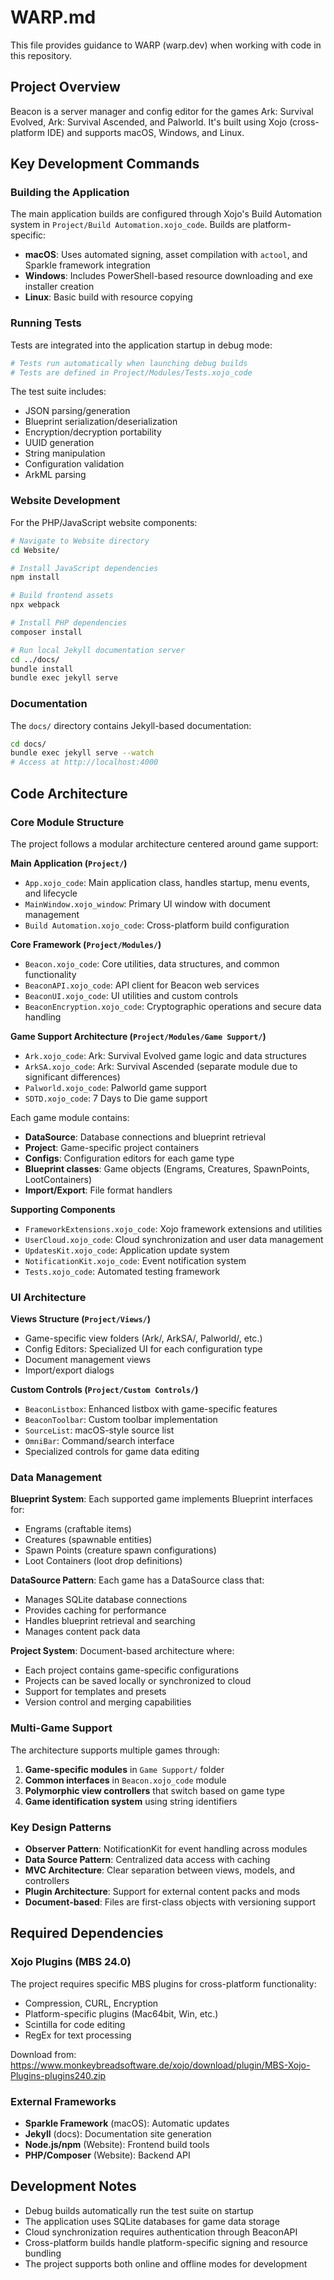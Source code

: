 # WARP.md

This file provides guidance to WARP (warp.dev) when working with code in this repository.

## Project Overview

Beacon is a server manager and config editor for the games Ark: Survival Evolved, Ark: Survival Ascended, and Palworld. It's built using Xojo (cross-platform IDE) and supports macOS, Windows, and Linux.

## Key Development Commands

### Building the Application

The main application builds are configured through Xojo's Build Automation system in `Project/Build Automation.xojo_code`. Builds are platform-specific:

- **macOS**: Uses automated signing, asset compilation with `actool`, and Sparkle framework integration
- **Windows**: Includes PowerShell-based resource downloading and exe installer creation  
- **Linux**: Basic build with resource copying

### Running Tests

Tests are integrated into the application startup in debug mode:
```bash
# Tests run automatically when launching debug builds
# Tests are defined in Project/Modules/Tests.xojo_code
```

The test suite includes:
- JSON parsing/generation
- Blueprint serialization/deserialization
- Encryption/decryption portability
- UUID generation
- String manipulation
- Configuration validation
- ArkML parsing

### Website Development

For the PHP/JavaScript website components:
```bash
# Navigate to Website directory
cd Website/

# Install JavaScript dependencies
npm install

# Build frontend assets
npx webpack

# Install PHP dependencies  
composer install

# Run local Jekyll documentation server
cd ../docs/
bundle install
bundle exec jekyll serve
```

### Documentation

The `docs/` directory contains Jekyll-based documentation:
```bash
cd docs/
bundle exec jekyll serve --watch
# Access at http://localhost:4000
```

## Code Architecture

### Core Module Structure

The project follows a modular architecture centered around game support:

**Main Application (`Project/`)**
- `App.xojo_code`: Main application class, handles startup, menu events, and lifecycle
- `MainWindow.xojo_window`: Primary UI window with document management
- `Build Automation.xojo_code`: Cross-platform build configuration

**Core Framework (`Project/Modules/`)**
- `Beacon.xojo_code`: Core utilities, data structures, and common functionality
- `BeaconAPI.xojo_code`: API client for Beacon web services
- `BeaconUI.xojo_code`: UI utilities and custom controls
- `BeaconEncryption.xojo_code`: Cryptographic operations and secure data handling

**Game Support Architecture (`Project/Modules/Game Support/`)**
- `Ark.xojo_code`: Ark: Survival Evolved game logic and data structures
- `ArkSA.xojo_code`: Ark: Survival Ascended (separate module due to significant differences)
- `Palworld.xojo_code`: Palworld game support
- `SDTD.xojo_code`: 7 Days to Die game support

Each game module contains:
- **DataSource**: Database connections and blueprint retrieval
- **Project**: Game-specific project containers
- **Configs**: Configuration editors for each game type
- **Blueprint classes**: Game objects (Engrams, Creatures, SpawnPoints, LootContainers)
- **Import/Export**: File format handlers

**Supporting Components**
- `FrameworkExtensions.xojo_code`: Xojo framework extensions and utilities
- `UserCloud.xojo_code`: Cloud synchronization and user data management
- `UpdatesKit.xojo_code`: Application update system
- `NotificationKit.xojo_code`: Event notification system
- `Tests.xojo_code`: Automated testing framework

### UI Architecture

**Views Structure (`Project/Views/`)**
- Game-specific view folders (Ark/, ArkSA/, Palworld/, etc.)
- Config Editors: Specialized UI for each configuration type
- Document management views
- Import/export dialogs

**Custom Controls (`Project/Custom Controls/`)**
- `BeaconListbox`: Enhanced listbox with game-specific features
- `BeaconToolbar`: Custom toolbar implementation
- `SourceList`: macOS-style source list
- `OmniBar`: Command/search interface
- Specialized controls for game data editing

### Data Management

**Blueprint System**: Each supported game implements Blueprint interfaces for:
- Engrams (craftable items)
- Creatures (spawnable entities) 
- Spawn Points (creature spawn configurations)
- Loot Containers (loot drop definitions)

**DataSource Pattern**: Each game has a DataSource class that:
- Manages SQLite database connections
- Provides caching for performance
- Handles blueprint retrieval and searching
- Manages content pack data

**Project System**: Document-based architecture where:
- Each project contains game-specific configurations
- Projects can be saved locally or synchronized to cloud
- Support for templates and presets
- Version control and merging capabilities

### Multi-Game Support

The architecture supports multiple games through:
1. **Game-specific modules** in `Game Support/` folder
2. **Common interfaces** in `Beacon.xojo_code` module
3. **Polymorphic view controllers** that switch based on game type
4. **Game identification system** using string identifiers

### Key Design Patterns

- **Observer Pattern**: NotificationKit for event handling across modules
- **Data Source Pattern**: Centralized data access with caching
- **MVC Architecture**: Clear separation between views, models, and controllers
- **Plugin Architecture**: Support for external content packs and mods
- **Document-based**: Files are first-class objects with versioning support

## Required Dependencies

### Xojo Plugins (MBS 24.0)
The project requires specific MBS plugins for cross-platform functionality:
- Compression, CURL, Encryption
- Platform-specific plugins (Mac64bit, Win, etc.)
- Scintilla for code editing
- RegEx for text processing

Download from: https://www.monkeybreadsoftware.de/xojo/download/plugin/MBS-Xojo-Plugins-plugins240.zip

### External Frameworks
- **Sparkle Framework** (macOS): Automatic updates
- **Jekyll** (docs): Documentation site generation  
- **Node.js/npm** (Website): Frontend build tools
- **PHP/Composer** (Website): Backend API

## Development Notes

- Debug builds automatically run the test suite on startup
- The application uses SQLite databases for game data storage
- Cloud synchronization requires authentication through BeaconAPI
- Cross-platform builds handle platform-specific signing and resource bundling
- The project supports both online and offline modes for development
